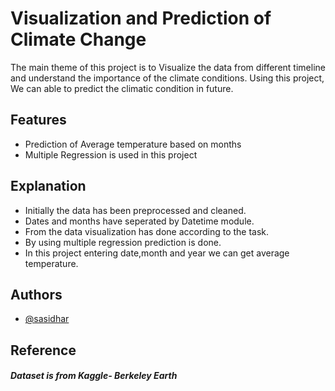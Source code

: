 
# Visualization and Prediction of Climate Change

The main theme of this project is to Visualize the data
from different timeline and understand the importance of the 
climate conditions. 
Using this project, We can able to predict the climatic
condition in future.  


## Features

- Prediction of Average temperature based on months
- Multiple Regression is used in this project  


## Explanation

- Initially the data has been preprocessed and cleaned.
- Dates and months have seperated by Datetime module.
- From the data visualization has done according to the task.
- By using multiple regression prediction is done.
- In this project entering date,month and year we can get average temperature.
 

## Authors

- [@sasidhar](https://www.github.com/sastrysasi4)

  
## Reference
##### Dataset is from Kaggle- Berkeley Earth
